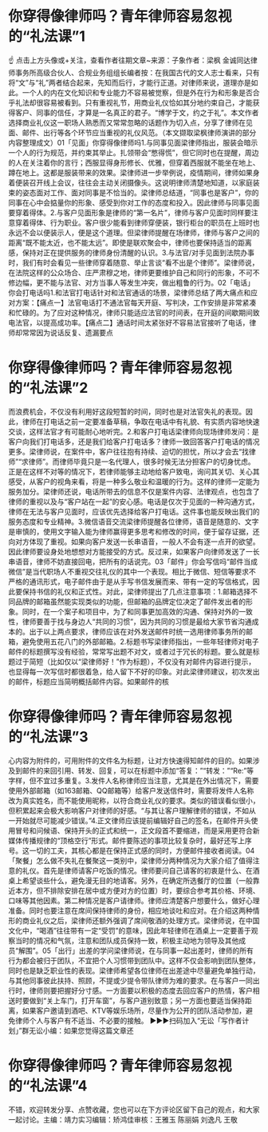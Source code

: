 # 你穿得像律师吗？青年律师容易忽视的“礼法课”1

☝ 点击上方头像或+关注，查看作者往期文章~来源：子象作者：梁枫 金诚同达律师事务所高级合伙人、合规业务组组长编者按：在我国古代的文人志士看来，只有将“文”与“礼”两者结合起来，先知而后行，才能行正道。对律师来说，道理亦是如此。一个人的内在文化知识和专业能力不容易被觉察，但是外在行为和形象是否合乎礼法却很容易被看到。只有重视礼节，用商业礼仪恰如其分地约束自己，才能获得客户、同事的信任，才算是一名真正的君子。“博学于文，约之于礼”。本文作者选择商业礼仪这一职场人熟悉而又常常忽略的话题作为切入点，分享了律师在见面、邮件、出行等各个环节应当重视的礼仪风范。（本文撷取梁枫律师演讲的部分内容整理成文）01「见面」你穿得像律师吗1.与同事见面梁律师指出，服装会暗示一个人的行为规范，并约束其举止。扎领带会“憋得慌”，但它同时也在提醒，周边的人在关注着你的言行；西服显得身形修长、优雅，但穿着西服就不能坐在地上、蹲在地上。这都是服装带来的效果。梁律师进一步举例说，疫情期间，律师如果身着便装召开线上会议，往往会主动关闭摄像头。这说明律师清楚地知道，以家庭装束的姿态面对工作、面对同事是不恰当的。梁律师总结道，“同事也是客户”，你的同事在心中会掂量你的形象、感受到你对工作的态度和投入。因此律师与同事见面要穿着得体。2.与客户见面形象是律师的“第一名片”，律师与客户见面时同样要注意穿着得体、行为职业。客户很少能看到律师穿便装，银行柜台的职员在上班时也永远不会以便装示人，便是这个道理。但梁律师提醒在场律师，律师与客户之间的距离“既不能太近，也不能太远”。即使是联欢聚会中，律师也要保持适当的距离感，保持对正在提供服务的律师身份清醒的认识。3.与法官/对手见面到法院办事时，我们有时会看见一些律师穿着随意、举止言谈“看不出是个律师”。梁律师说，在法院这样的公众场合、庄严肃穆之地，律师更要维护自己和同行的形象，不可不修边幅，更不能与法官、对方当事人等发生冲突，做出粗鲁的行为。02「电话」你会打电话吗1.和法官打电话针对和法官通话的场景，梁律师总结了两大痛点和应对方案：【痛点一】法官电话打不通法官每天开庭、写判决，工作安排是非常紧凑和忙碌的。为了应对这种情况，律师只能适应法官的时间表，在开庭的间歇期间致电法官，以提高成功率。【痛点二】通话时间太紧张好不容易法官接听了电话，律师却常常因为说话反复、遗漏要点

# 你穿得像律师吗？青年律师容易忽视的“礼法课”2

而浪费机会，不仅没有利用好这段短暂的时间，同时也是对法官失礼的表现。因此，律师在打电话之前一定要准备草稿，争取在电话中有礼貌、有实质内容地快速交谈，这样法官才有可能耐心地听完。2.和客户打电话梁律师向现场律师发问：是客户向我们打电话多，还是我们给客户打电话多？律师一致回答客户打电话的情况更多。梁律师说，在案件中，客户往往抱有持续、迫切的担忧，所以才会去“找律师”“求律师”。而律师毕竟只是一名代理人，很多时候无法分担客户的切身忧虑。正是在这样不对等的情况下，若律师能够主动地给客户致电，询问其关切、关心其感受，从客户的视角来看，将是一种多么敬业和温暖的行为。这样的律师一定能为服务加分。梁律师还说，电话所带去的信息不仅是案件内容、法律观点，也包含了律师的重视以及与“客户站在一起”的安心感。电话是仅次于见面的一种沟通方式，律师在无法与客户见面时，应该优先选择给客户打电话。这件事也能反映出我们的服务态度和专业精神。3.微信语音交流梁律师提醒各位律师，语音是随意的、文字是审慎的，使用文字输入能为律师赢得更多思考和修改的时间，便于留存证据，还向对方体现了重视。如果向客户发送一长串语音，一般人不会有逐一点开的欲望。因此律师要设身处地想想对方能接受的方式。反过来，如果客户向律师发送了一长串语音，律师不妨直接回电，把所有的话说完。03「邮件」你会写信吗“邮件当成微信”是当代职场人不重视交往礼仪的其中一个表现。相比于微信、短信等要求不严格的通讯形式，电子邮件由于是从手写书信发展而来、带有一定的写信格式，因此要保持书信的礼仪和正式性。对此，梁律师提出了几点注意事项：1.邮箱选择不同品牌的邮箱虽然能实现类似的功能，但邮箱的品牌定位决定了邮件发出者的形象。同时，在一个案子和项目中，为了和同事更加高效的沟通、保持对外的一致性，律师要善于找与身边人“共同的习惯”，因为共同的习惯是最给大家节省沟通成本的。出于以上两点要求，律师应该在对外发送邮件时统一选用律师事务所的邮箱，避免使用五花八门的外部邮箱。2.标题书写梁律师指出，一些年轻律师对电子邮件的标题撰写没有经验，常常写出题不对文，或者过于冗长的标题。要么就是标题过于简短（比如仅以“梁律师好！”作为标题），不仅没有对邮件内容进行提示，也显得每一次写信时都很着急，给人留下不好的印象。对此梁律师建议，初次发出的邮件，标题应当简明概括邮件内容。如果邮件的核

# 你穿得像律师吗？青年律师容易忽视的“礼法课”3

心内容为附件的，可用附件的文件名为标题，让对方快速得知邮件的目的。如果涉及到邮件的来回引用、转发、回复，可以在标题中添加“答复：”“转发：”“Re:”等字样，但不宜过多重复。3.发件人名称律师应当注意，尤其是在外出情况下，需要使用外部邮箱（如163邮箱、QQ邮箱等）给客户发送信件时，需要将发件人名称改为真实姓名，而不能使用昵称，以符合商业礼仪的要求。类似的错误看似很小，但积累起来会极大影响客户对律师的好感。“与其让客户理解律师的错误，不如从一开始就尽可能减少错误。”4.正文律师应该提前编辑好自己的签名，在邮件开头使用冒号和问候语、保持开头的正式和统一，正文段首不要缩进，而是采用更符合新媒体传播规律的“顶格空行”形式。邮件要陈述的事项比较复杂时，最好还写上序号。这一切的工夫，其核心都是在保持正式感的同时，方便邮件接收者阅读。04「聚餐」怎么做不失礼在餐聚这一类别中，梁律师分两种情况为大家介绍了值得注意的礼仪。首先是律师请客户吃饭的情况。律师要问自己请客的初衷是什么、在酒桌上希望谈些什么，避免漫无目的地请客。另外，在确定所选餐厅的位置（一般靠近本方，但不排除安排在居中或方便对方的位置）时，要综合参考其价格、环境、口味等其他因素。第二种情况是客户请律师。律师应清楚客户想要什么，做好心理准备。同时也要注意在席间保持律师的身份，相应地谈吐和应对。在介绍这两种情形的商业礼仪之后，梁律师还额外强调了席间敬酒的处理方式。梁律师说，在中国文化中，“喝酒”往往带有一定“受罚”的意味，因此年轻律师在酒桌上一定要善于观察当时的情况和气氛，注意和团队成员保持一致，积极主动地为领导及其他成员“解围”。05「出行」出差的学问梁律师说，在与同事一起出差时，律师的所有行为都会被归于团队，不宜把个人习惯带到团队中。这样不仅会影响到团队整体，同时也是缺乏职业性的表现。梁律师希望各位律师在出差途中尽量避免单独行动，与其他同事彼此扶持、照顾，不提或少提令带队律师为难的要求。在与客户一同出行时，律师则要把握好分寸感。一方面要以积极的态度去回应客户的热情，客户相送时要做到“关上车门，打开车窗”，与客户道别致意；另一方面也要适当保持距离，如果客户邀请到酒吧、KTV等娱乐场所，尽量作为公开的团队活动参加，避免律师个人与客户有不适当、不必要的接触。 ►►►扫码加入“无讼「写作者计划」”群无讼小编：如果您觉得这篇文章还

# 你穿得像律师吗？青年律师容易忽视的“礼法课”4

不错，欢迎转发分享、点赞收藏，您也可以在下方评论区留下自己的观点，和大家一起讨论。主编：靖力实习编辑：矫鸿佳审核：王雅玉 陈丽娟 刘逸凡 王敬

